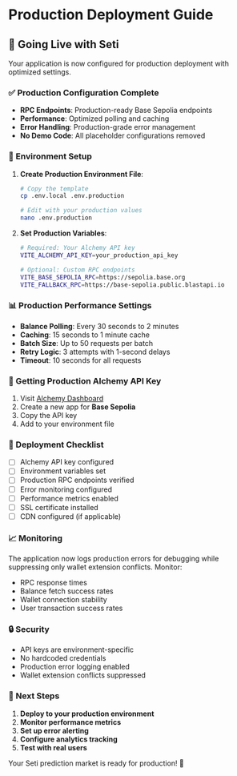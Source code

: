 # Production Deployment Guide

## 🚀 Going Live with Seti

Your application is now configured for production deployment with optimized settings.

### ✅ Production Configuration Complete

- **RPC Endpoints**: Production-ready Base Sepolia endpoints
- **Performance**: Optimized polling and caching
- **Error Handling**: Production-grade error management
- **No Demo Code**: All placeholder configurations removed

### 🔧 Environment Setup

1. **Create Production Environment File**:
   ```bash
   # Copy the template
   cp .env.local .env.production
   
   # Edit with your production values
   nano .env.production
   ```

2. **Set Production Variables**:
   ```bash
   # Required: Your Alchemy API key
   VITE_ALCHEMY_API_KEY=your_production_api_key
   
   # Optional: Custom RPC endpoints
   VITE_BASE_SEPOLIA_RPC=https://sepolia.base.org
   VITE_FALLBACK_RPC=https://base-sepolia.public.blastapi.io
   ```

### 📊 Production Performance Settings

- **Balance Polling**: Every 30 seconds to 2 minutes
- **Caching**: 15 seconds to 1 minute cache
- **Batch Size**: Up to 50 requests per batch
- **Retry Logic**: 3 attempts with 1-second delays
- **Timeout**: 10 seconds for all requests

### 🔑 Getting Production Alchemy API Key

1. Visit [Alchemy Dashboard](https://dashboard.alchemy.com/)
2. Create a new app for **Base Sepolia**
3. Copy the API key
4. Add to your environment file

### 🚀 Deployment Checklist

- [ ] Alchemy API key configured
- [ ] Environment variables set
- [ ] Production RPC endpoints verified
- [ ] Error monitoring configured
- [ ] Performance metrics enabled
- [ ] SSL certificate installed
- [ ] CDN configured (if applicable)

### 📈 Monitoring

The application now logs production errors for debugging while suppressing only wallet extension conflicts. Monitor:

- RPC response times
- Balance fetch success rates
- Wallet connection stability
- User transaction success rates

### 🔒 Security

- API keys are environment-specific
- No hardcoded credentials
- Production error logging enabled
- Wallet extension conflicts suppressed

### 🎯 Next Steps

1. **Deploy to your production environment**
2. **Monitor performance metrics**
3. **Set up error alerting**
4. **Configure analytics tracking**
5. **Test with real users**

Your Seti prediction market is ready for production! 🎉


